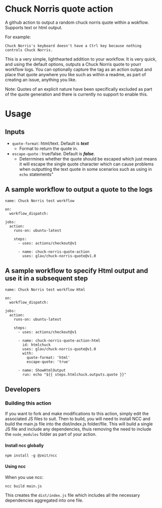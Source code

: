 # Chuck Norris quote action
A github action to output a random chuck norris quote within a wokflow. Supports text or html output.

For example:
```
Chuck Norris's keyboard doesn't have a Ctrl key because nothing controls Chuck Norris.
```
This is a very simple, lighthearted addition to your workflow. It is very quick, and using the default options, outputs a Chuck Norris quote to yourr workflow logs. You can optionally capture the tag as an action output and place that quote anywhere you like such as within a readme, as part of creating an issue, anything you like.

Note: Quotes of an explicit nature have been specifically excluded as part of the quote generation and there is currently no support to enable this.

# Usage
## Inputs
* ```quote-format```: html/text. Default is ***text***
  * Format to return the quote in.
* ```escape-quote``` : true/false. Default is ***false***.
  * Deterrmines whether the quote should be escaped which just means it will escape the single quote character which can cause problems when outputting the text quote in some scenarios such as using in ```echo``` statements"
## A sample workflow to output a quote to the logs

```
name: Chuck Norris test workflow

on:
  workflow_dispatch:

jobs:
  action:
    runs-on: ubuntu-latest

    steps:
      - uses: actions/checkout@v1

      - name: chuck-norris-quote-action
        uses: glav/chuck-norris-quote@v1.0
```

## A sample workflow to specify Html output and use it in a subsequent step
```
name: Chuck Norris test workflow Html

on:
  workflow_dispatch:

jobs:
  action:
    runs-on: ubuntu-latest

    steps:
      - uses: actions/checkout@v1

      - name: chuck-norris-quote-action-html
        id: htmlchuck
        uses: glav/chuck-norris-quote@v1.0
        with:
          quote-format: 'html'
          escape-quote: 'true'

      - name: ShowHtmlOutput
        run: echo "${{ steps.htmlchuck.outputs.quote }}"
```
## Developers
### Building this action
If you want to fork and make modifications to this action, simply edit the associated JS files to suit. Then to build, you will need to install NCC and build the main.js file into the dist/index.js folder/file. This will build a single JS file and include any dependencies, thuis removing the need to include the ```node_modules``` folder as part of your action.

#### Install ncc globally
```npm install -g @zeit/ncc```
#### Using ncc
When you use ncc:

```ncc build main.js```

This creates the ```dist/index.js``` file which includes all the necessary dependencies aggregated into one file.
